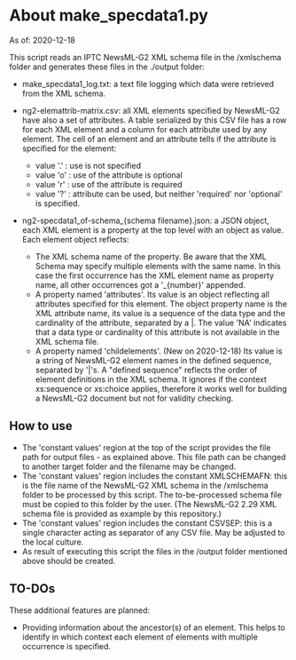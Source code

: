 # About make_specdata1.py

As of: 2020-12-18

This script reads an IPTC NewsML-G2 XML schema file in the /xmlschema folder and generates these files in the ./output folder:

* make_specdata1_log.txt: a text file logging which data were retrieved from the XML schema.
* ng2-elemattrib-matrix.csv: all XML elements specified by NewsML-G2 have also a set of attributes. A table serialized by this CSV file has a row for each XML element and a column for each attribute used by any element. The cell of an element and an attribute tells if the attribute is specified for the element:
    * value '.' : use is not specified
    * value 'o' : use of the attribute is optional
    * value 'r' : use of the attribute is required
    * value '?' : attribute can be used, but neither 'required' nor 'optional' is specified.
    
* ng2-specdata1_of-schema_{schema filename}.json: a JSON object, each XML element is a property at the top level with an object as value. Each element object reflects:
    * The XML schema name of the property. Be aware that the XML Schema may specify multiple elements with the same name. In this case the first occurrence has the XML element name as property name, all other occurrences got a '_{number}' appended.
    * A property named 'attributes'. Its value is an object reflecting all attributes specified for this element. The object property name is the XML attribute name, its value is a sequence of the data type and the cardinality of the attribute, separated by a |. The value 'NA' indicates that a data type or cardinality of this attribute is not available in the XML schema file.
    * A property named 'childelements'. (New on 2020-12-18) Its value is a string of NewsML-G2 element names in the defined sequence, separated by '|'s. A "defined sequence" reflects the order of element definitions in the XML schema. It ignores if the context xs:sequence or xs:choice applies, therefore it works well for building a NewsML-G2 document but not for validity checking.    
    
## How to use

* The 'constant values' region at the top of the script provides the file path for output files - as explained above. This file path can be changed to another target folder and the filename may be changed.
* The 'constant values' region includes the constant XMLSCHEMAFN: this is the file name of the NewsML-G2 XML schema in the /xmlschema folder to be processed by this script. The to-be-processed schema file must be copied to this folder by the user. (The NewsML-G2 2.29 XML schema file is provided as example by this repository.)  
* The 'constant values' region includes the constant CSVSEP: this is a single character acting as separator of any CSV file. May be adjusted to the local culture.
* As result of executing this script the files in the /output folder mentioned above should be created.

## TO-DOs

These additional features are planned:
* Providing information about the ancestor(s) of an element. This helps to identify in which context each element of elements with multiple occurrence is specified.

    